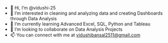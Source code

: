 - 👋 Hi, I’m @vidushi-25
- 👀 I’m interested in cleaning and analyzing data and creating Dashboards through Data Analysis
- 🌱 I’m currently learning Advanced Excel, SQL, Python and Tableau
- 💞️ I’m looking to collaborate on Data Analysis Projects
- 📫 You can connect with me at vidushibansal2511@gmail.com

<!---
vidushi-25/vidushi-25 is a ✨ special ✨ repository because its `README.md` (this file) appears on your GitHub profile.
You can click the Preview link to take a look at your changes.
--->
